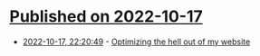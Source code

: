 # [Published on 2022-10-17](index.md)

* [2022-10-17, 22:20:49](https://lobste.rs/s/o2ewu3/optimizing_hell_out_my_website) - [Optimizing the hell out of my website](https://kmaasrud.com/posts/2022-09-26%20Optimizing%20the%20hell%20out%20of%20my%20website.html)
